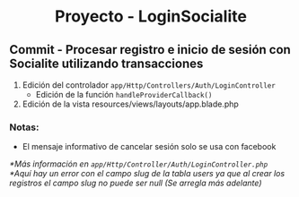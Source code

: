 
<!-- Title -->
<h1 align="center">Proyecto - LoginSocialite</h1>
<!-- End Title -->

<!-- Commit name -->
<h2>Commit - <strong>Procesar registro e inicio de sesión con Socialite utilizando transacciones</strong></h2>
<!-- End Commit name -->

<!-- Commit instructions -->
<ol>
  <li>
    Edición del controlador <code>app/Http/Controllers/Auth/LoginController</code>
    <ul>
      <li>Edición de la función <code>handleProviderCallback()</code></li>
    </ul>
  </li>
  <li>Edición de la vista resources/views/layouts/app.blade.php</li>
</ol>
<!-- End Commit instructions -->
<!-- Notes -->
<h3>Notas:</h3>
<ul>
  <li>El mensaje informativo de cancelar sesión solo se usa con facebook</li>
</ul>

<em>*Más información en <code>app/Http/Controller/Auth/LoginController.php</code></em>
<br>
<em>
  *Aquí hay un error con el campo slug de la tabla users ya que al crear los
  registros el campo slug no puede ser null (Se arregla más adelante)
</em>
<!-- End notes -->
